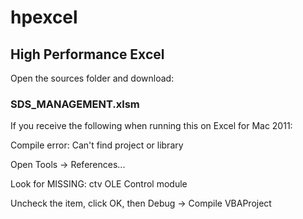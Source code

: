 # hpexcel
## High Performance Excel

Open the sources folder and download:

### SDS_MANAGEMENT.xlsm

If you receive the following when running this on Excel for Mac 2011:

Compile error:
Can't find project or library

Open Tools -> References...

Look for MISSING: ctv OLE Control module

Uncheck the item, click OK, then Debug -> Compile VBAProject

